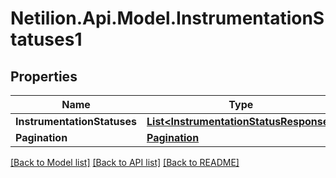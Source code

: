 # Netilion.Api.Model.InstrumentationStatuses1
## Properties

Name | Type | Description | Notes
------------ | ------------- | ------------- | -------------
**InstrumentationStatuses** | [**List&lt;InstrumentationStatusResponse&gt;**](InstrumentationStatusResponse.md) |  | 
**Pagination** | [**Pagination**](Pagination.md) |  | 

[[Back to Model list]](../README.md#documentation-for-models) [[Back to API list]](../README.md#documentation-for-api-endpoints) [[Back to README]](../README.md)


